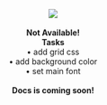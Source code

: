 <p align="center">
  <img src="https://res.cloudinary.com/teepublic/image/private/s--_8nZriQL--/t_Preview/b_rgb:ffffff,c_limit,f_jpg,h_630,q_90,w_630/v1510790884/production/designs/2061413_1.jpg">
  <br><br>
  <b>Not Available!</b><br>
  <b>Tasks</b><br>
    <span>• add grid css</span> <br>
    <span>• add background color</span><br>
    <span>• set main font</span> <br> <br>
    <span><b>Docs is coming soon!</b></span>
  <br><br>
</p>